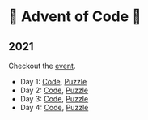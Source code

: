 # 🎄 Advent of Code 🎄

## 2021

Checkout the [event](https://adventofcode.com/2021).

-   Day 1: [Code](https://github.com/Stevemaster92/advent-of-code/tree/main/01), [Puzzle](https://adventofcode.com/2021/day/1)
-   Day 2: [Code](https://github.com/Stevemaster92/advent-of-code/tree/main/02), [Puzzle](https://adventofcode.com/2021/day/2)
-   Day 3: [Code](https://github.com/Stevemaster92/advent-of-code/tree/main/03), [Puzzle](https://adventofcode.com/2021/day/3)
-   Day 4: [Code](https://github.com/Stevemaster92/advent-of-code/tree/main/04), [Puzzle](https://adventofcode.com/2021/day/4)
